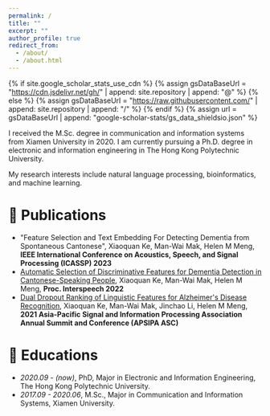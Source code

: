 ```yaml
---
permalink: /
title: ""
excerpt: ""
author_profile: true
redirect_from: 
  - /about/
  - /about.html
---
```


{% if site.google_scholar_stats_use_cdn %}
{% assign gsDataBaseUrl = "https://cdn.jsdelivr.net/gh/" | append: site.repository | append: "@" %}
{% else %}
{% assign gsDataBaseUrl = "https://raw.githubusercontent.com/" | append: site.repository | append: "/" %}
{% endif %}
{% assign url = gsDataBaseUrl | append: "google-scholar-stats/gs_data_shieldsio.json" %}

<span class='anchor' id='about-me'></span>

I received the M.Sc. degree in communication and information systems from Xiamen University in 2020. I am currently pursuing a Ph.D. degree in electronic and information engineering in The Hong Kong Polytechnic University.

My research interests include natural language processing, bioinformatics, and machine learning.

# 📝 Publications
- "Feature Selection and Text Embedding For Detecting Dementia from Spontaneous Cantonese", Xiaoquan Ke, Man-Wai Mak, Helen M Meng, **IEEE International Conference on Acoustics, Speech, and Signal Processing (ICASSP) 2023**
- [Automatic Selection of Discriminative Features for Dementia Detection in Cantonese-Speaking People](http://www.eie.polyu.edu.hk/~mwmak/papers/interspeech22b.pdf), Xiaoquan Ke, Man-Wai Mak, Helen M Meng, **Proc. Interspeech 2022**
- [Dual Dropout Ranking of Linguistic Features for Alzheimer's Disease Recognition](http://www.eie.polyu.edu.hk/~mwmak/papers/apsipa21b.pdf), Xiaoquan Ke, Man-Wai Mak, Jinchao Li, Helen M Meng, **2021 Asia-Pacific Signal and Information Processing Association Annual Summit and Conference (APSIPA ASC)**

# 📖 Educations
- *2020.09 - (now)*, PhD, Major in Electronic and Information Engineering, The Hong Kong Polytechnic University.
- *2017.09 - 2020.06*, M.Sc., Major in Communication and Information Systems, Xiamen University.
